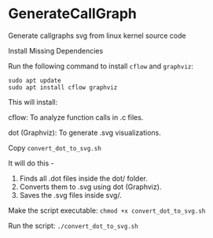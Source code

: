 # GenerateCallGraph
Generate callgraphs svg from linux kernel source code


Install Missing Dependencies

Run the following command to install `cflow` and `graphviz`:

```
sudo apt update
sudo apt install cflow graphviz
```

This will install:

cflow: To analyze function calls in .c files. 

dot (Graphviz): To generate .svg visualizations.

Copy `convert_dot_to_svg.sh`

It will do this - 
1. Finds all .dot files inside the dot/ folder.
2. Converts them to .svg using dot (Graphviz).
3. Saves the .svg files inside svg/.

Make the script executable:
`chmod +x convert_dot_to_svg.sh`

Run the script:
`./convert_dot_to_svg.sh`


